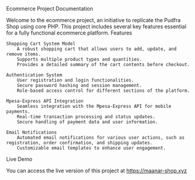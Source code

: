 Ecommerce Project Documentation

Welcome to the ecommerce project, an initiative to replicate the Pudfra Shop using core PHP. This project includes several key features essential for a fully functional ecommerce platform.
Features

    Shopping Cart System Model
        A robust shopping cart that allows users to add, update, and remove items.
        Supports multiple product types and quantities.
        Provides a detailed summary of the cart contents before checkout.

    Authentication System
        User registration and login functionalities.
        Secure password hashing and session management.
        Role-based access control for different sections of the platform.

    Mpesa-Express API Integration
        Seamless integration with the Mpesa-Express API for mobile payments.
        Real-time transaction processing and status updates.
        Secure handling of payment data and user information.

    Email Notifications
        Automated email notifications for various user actions, such as registration, order confirmation, and shipping updates.
        Customizable email templates to enhance user engagement.

Live Demo

You can access the live version of this project at https://maanar-shop.xyz
